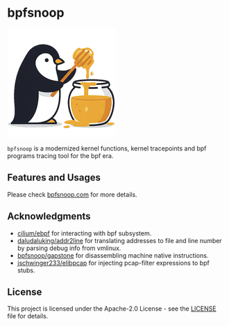 <!--
 Copyright 2024 Leon Hwang.
 SPDX-License-Identifier: Apache-2.0
-->

# bpfsnoop

![](./img/logo.png)

`bpfsnoop` is a modernized kernel functions, kernel tracepoints and bpf programs tracing tool for the bpf era.

## Features and Usages

Please check [bpfsnoop.com](https://bpfsnoop.com) for more details.

## Acknowledgments

- [cilium/ebpf](https://github.com/cilium/ebpf) for interacting with bpf subsystem.
- [daludaluking/addr2line](https://github.com/daludaluking/addr2line) for translating addresses to file and line number by parsing debug info from vmlinux.
- [bpfsnoop/gapstone](https://github.com/bpfsnoop/gapstone) for disassembling machine native instructions.
- [jschwinger233/elibpcap](github.com/jschwinger233/elibpcap) for injecting pcap-filter expressions to bpf stubs.

## License

This project is licensed under the Apache-2.0 License - see the [LICENSE](LICENSE) file for details.
